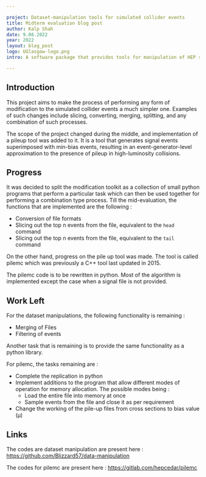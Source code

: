 ```yaml
---

project: Dataset-manipulation tools for simulated collider events
title: Midterm evaluation blog post
author: Kalp Shah
date: 9.08.2022 
year: 2022 
layout: blog_post
logo: UGlasgow-logo.png
intro: A software package that provides tools for manipulation of HEP specific datasets 

---
```


## Introduction

This project aims to make the process of performing any form of modification to the simulated collider events a much simpler one. Examples of such changes include slicing, converting, merging, splitting, and any combination of such processes.

The scope of the project changed during the middle, and implementation of a pileup tool was added to it. It is a tool that generates signal events superimposed with min-bias events, resulting in an event-generator-level approximation to the presence of pileup in high-luminosity collisions.

## Progress

It was decided to split the modification toolkit as a collection of small python programs that perform a particular task which can then be used together for performing a combination type process. Till the mid-evaluation, the functions that are implemented are the following :

- Conversion of file formats
- Slicing out the top n events from the file, equivalent to the `head` command
- Slicing out the top n events from the file, equivalent to the `tail` command

On the other hand, progress on the pile up tool was made. The tool is called pilemc which was previously a C++ tool last updated in 2015.

The pilemc code is to be rewritten in python. Most of the algorithm is implemented except the case when a signal file is not provided.

## Work Left

For the dataset manipulations, the following functionality is remaining :

- Merging of Files
- Filtering of events

Another task that is remaining is to provide the same functionality as a python library.

For pilemc, the tasks remaining are :
- Complete the replication in python
- Implement additions to the program that allow different modes of operation for memory allocation. The possible modes being :
    - Load the entire file into memory at once
    - Sample events from the file and close it as per requirement
- Change the working of the pile-up files from cross sections to bias value (&mu;)

## Links

The codes are dataset manipulation are present here : https://github.com/Blizzard57/data-manipulation

The codes for pilemc are present here : https://gitlab.com/hepcedar/pilemc